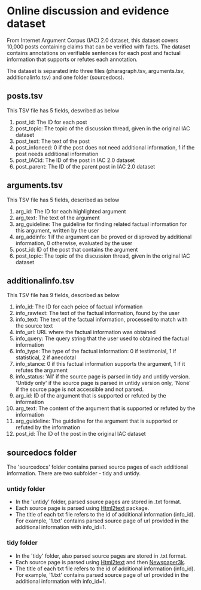 # Online discussion and evidence dataset
From Internet Argument Corpus (IAC) 2.0 dataset, this dataset covers 10,000 posts containing claims that can be verified with facts. The dataset contains annotations on verifiable sentences for each post and factual information that supports or refutes each annotation.

The dataset is separated into three files (pharagraph.tsv, arguments.tsv, additionalinfo.tsv) and one folder (sourcedocs).

## posts.tsv
This TSV file has 5 fields, desvribed as below
1. post_id: The ID for each post
2. post_topic: The topic of the discussion thread, given in the original IAC dataset
3. post_text: The text of the post
4. post_infoneed: 0 if the post does not need additional information, 1 if the post needs additional information
5. post_IACid: The ID of the post in IAC 2.0 dataset
6. post_parent: The ID of the parent post in IAC 2.0 dataset

## arguments.tsv
This TSV file has 5 fields, described as below
1. arg_id: The ID for each highlighted argument 
2. arg_text: The text of the argument
3. arg_guideline: The guideline for finding related factual information for this argument, written by the user
4. arg_addinfo: 1 if the argument can be proved or disproved by additional information, 0 otherwise, evaluated by the user 
5. post_id: ID of the post that contains the argument
6. post_topic: The topic of the discussion thread, given in the original IAC dataset

## additionalinfo.tsv
This TSV file has 9 fields, described as below 
1. info_id: The ID for each peice of factual information
2. info_rawtext: The text of the factual information, found by the user
3. info_text: The text of the factual information, processed to match with the source text
4. info_url: URL where the factual information was obtained
5. info_query: The query string that the user used to obtained the factual information
6. info_type: The type of the factual information: 0 if testimonial, 1 if statistical, 2 if anecdotal
7. info_stance: 0 if this factual information supports the argument, 1 if it refutes the argument 
8. info_status: 'All' if the source page is parsed in tidy and untidy version. 'Untidy only' if the source page is parsed in untidy version only, 'None' if the source page is not accessible and not parsed. 
9. arg_id: ID of the argument that is supported or refuted by the information
10. arg_text: The content of the argument that is supported or refuted by the information
11. arg_guideline: The guideline for the argument that is supported or refuted by the information
12. post_id: The ID of the post in the original IAC dataset

## sourcedocs folder
The 'sourcedocs' folder contains parsed source pages of each additional information. There are two subfolder - tidy and untidy. 

### untidy folder
- In the 'untidy' folder, parsed source pages are stored in .txt format.
- Each source page is parsed using [Html2text](http://alir3z4.github.io/html2text/) package.
- The title of each txt file refers to the id of additional information (info_id). For example, '1.txt' contains parsed source page of url provided in the additional information with info_id=1. 

### tidy folder
- In the 'tidy' folder, also parsed source pages are stored in .txt format. 
- Each source page is parsed using [Html2text](http://alir3z4.github.io/html2text/) and then [Newspaper3k](https://newspaper.readthedocs.io/en/latest/). 
- The title of each txt file refers to the id of additional information (info_id). For example, '1.txt' contains parsed source page of url provided in the additional information with info_id=1.